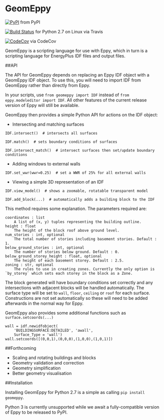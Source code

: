 GeomEppy
========
[![PyPI](https://img.shields.io/pypi/dm/geomeppy.svg)](https://pypi.python.org/pypi/geomeppy)
 from PyPI

[![Build Status](https://travis-ci.org/jamiebull1/geomeppy.svg?branch=master)](https://travis-ci.org/jamiebull1/geomeppy)
 for Python 2.7 on Linux via Travis

[![CodeCov](https://img.shields.io/codecov/c/github/jamiebull1/geomeppy/master.svg)](https://codecov.io/github/jamiebull1/geomeppy)
 via CodeCov

GeomEppy is a scripting language for use with Eppy, which in turn is a scripting language for EnergyPlus IDF files and output files.

##API

The API for GeomEppy depends on replacing an Eppy IDF object with a GeomEppy IDF object. To use this, you will need to import IDF from GeomEppy rather than directly from Eppy.

In your scripts, use `from geomeppy import IDF` instead of `from eppy.modeleditor import IDF`. All other features of the current release version of Eppy will still be available.

GeomEppy then provides a simple Python API for actions on the IDF object:

- Intersecting and matching surfaces

`IDF.intersect()  # intersects all surfaces`

`IDF.match()  # sets boundary conditions of surfaces`

`IDF.intersect_match()  # intersect surfaces then set/update boundary conditions`

- Adding windows to external walls

`IDF.set_wwr(wwr=0.25)  # set a WWR of 25% for all external walls`

- Viewing a simple 3D representation of an IDF

`IDF.view_model()  # shows a zoomable, rotatable transparent model`

`IDF.add_block(...)  # automatically adds a building block to the IDF`

This method requires some explanation. The parameters required are:

    coordinates : list
        A list of (x, y) tuples representing the building outline.
    height : float
        The height of the block roof above ground level.
    num_stories : int, optional
        The total number of stories including basement stories. Default : 1.
    below_ground_stories : int, optional
        The number of stories below ground. Default : 0.
    below_ground_storey_height : float, optional
        The height of each basement storey. Default : 2.5.
	zoning : str, optional
		The rules to use in creating zones. Currently the only option is `by_storey` which sets each storey in the block as a Zone.

The block generated will have boundary conditions set correctly and any intersections with adjacent blocks will be handled automatically.
The surface type will be set to `wall`, `floor`, `ceiling` or `roof` for each surface.
Constructions are not set automatically so these will need to be added afterwards in the normal way for Eppy.

GeomEppy also provides some additional functions such as `surface.setcoords(...)`

```
wall = idf.newidfobject(
    'BUILDINGSURFACE:DETAILED', 'awall',
    Surface_Type = 'wall')
wall.setcoords([(0,0,1),(0,0,0),(1,0,0),(1,0,1)])
```


##Forthcoming

- Scaling and rotating buildings and blocks
- Geometry validation and correction
- Geometry simplification
- Better geometry visualisation

##Installation

Installing GeomEppy for Python 2.7 is a simple as calling `pip install geomeppy`.

Python 3 is currently unsupported while we await a fully-compatible version of Eppy to be released to PyPI.

